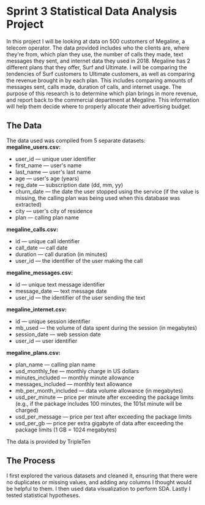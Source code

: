 # Sprint 3 Statistical Data Analysis Project 

In this project I will be looking at data on 500 customers of Megaline, a telecom operator. The data provided includes who the clients are, where they're from, which plan they use, the number of calls they made, text messages they sent, and internet data they used in 2018. Megaline has 2 different plans that they offer, Surf and Ultimate. I will be comparing the tendencies of Surf customers to Ultimate customers, as well as comparing the revenue brought in by each plan. This includes comparing amounts of messages sent, calls made, duration of calls, and internet usage. The purpose of this research is to determine which plan brings in more revenue, and report back to the commercial department at Megaline. This information will help them decide where to properly allocate their advertising budget. 

## The Data
The data used was compiled from 5 separate datasets:
**megaline_users.csv:**
- user_id — unique user identifier
- first_name — user's name
- last_name — user's last name
- age — user's age (years)
- reg_date — subscription date (dd, mm, yy)
- churn_date — the date the user stopped using the service (if the value is missing, the calling plan was being used when this database was extracted)
- city — user's city of residence
- plan — calling plan name

**megaline_calls.csv:**
- id — unique call identifier
- call_date — call date
- duration — call duration (in minutes)
- user_id — the identifier of the user making the call

**megaline_messages.csv:**
- id — unique text message identifier
- message_date — text message date
- user_id — the identifier of the user sending the text

**megaline_internet.csv:**
- id — unique session identifier
- mb_used — the volume of data spent during the session (in megabytes)
- session_date — web session date
- user_id — user identifier

**megaline_plans.csv:**
- plan_name — calling plan name
- usd_monthly_fee — monthly charge in US dollars
- minutes_included — monthly minute allowance
- messages_included — monthly text allowance
- mb_per_month_included — data volume allowance (in megabytes)
- usd_per_minute — price per minute after exceeding the package limits (e.g., if the package includes 100 minutes, the 101st minute will be charged)
- usd_per_message — price per text after exceeding the package limits
- usd_per_gb — price per extra gigabyte of data after exceeding the package limits (1 GB = 1024 megabytes)

The data is provided by TripleTen

## The Process 
I first explored the various datasets and cleaned it, ensuring that there were no duplicates or missing values, and adding any columns I thought would be helpful to them. I then used data visualization to perform SDA. Lastly I tested statistical hypotheses. 